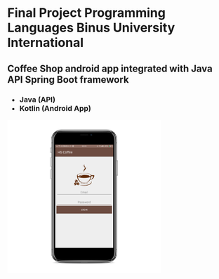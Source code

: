 # Final Project Programming Languages Binus University International

<h2> Coffee Shop android app integrated with Java API Spring Boot framework</h2>
<h3>
 <ul>
   <li>Java (API)</li>
   <li>Kotlin (Android App)</li>
 </ul>
</h3>

<img src="mockup/Login_Frame.png" width="350">
